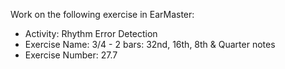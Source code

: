 Work on the following exercise in EarMaster:
- Activity: Rhythm Error Detection
- Exercise Name: 3/4 - 2 bars: 32nd, 16th, 8th & Quarter notes
- Exercise Number: 27.7
